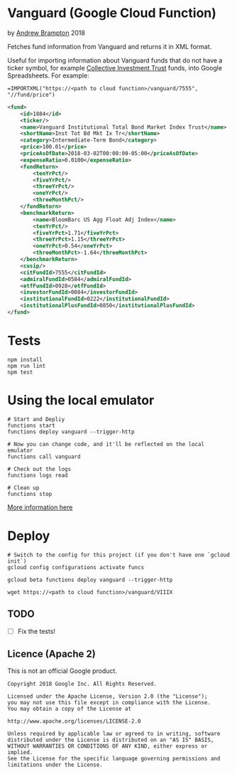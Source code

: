 # Vanguard (Google Cloud Function)
by [Andrew Brampton](https://bramp.net) 2018

Fetches fund information from Vanguard and returns it in XML format.

Useful for importing information about Vanguard funds that do not have a ticker symbol, for example [Collective Investment Trust](https://www.investopedia.com/terms/c/collective-investment-fund.asp) funds, into Google Spreadsheets. For example:

```
=IMPORTXML("https://<path to cloud function>/vanguard/7555", "//fund/price") 
```

```xml
<fund>
	<id>1884</id>
	<ticker/>
	<name>Vanguard Institutional Total Bond Market Index Trust</name>
	<shortName>Inst Tot Bd Mkt Ix Tr</shortName>
	<category>Intermediate-Term Bond</category>
	<price>100.01</price>
	<priceAsOfDate>2018-03-02T00:00:00-05:00</priceAsOfDate>
	<expenseRatio>0.0100</expenseRatio>
	<fundReturn>
		<tenYrPct/>
		<fiveYrPct/>
		<threeYrPct/>
		<oneYrPct/>
		<threeMonthPct/>
	</fundReturn>
	<benchmarkReturn>
		<name>BloomBarc US Agg Float Adj Index</name>
		<tenYrPct/>
		<fiveYrPct>1.71</fiveYrPct>
		<threeYrPct>1.15</threeYrPct>
		<oneYrPct>0.54</oneYrPct>
		<threeMonthPct>-1.64</threeMonthPct>
	</benchmarkReturn>
	<cusip/>
	<citFundId>7555</citFundId>
	<admiralFundId>0584</admiralFundId>
	<etfFundId>0928</etfFundId>
	<investorFundId>0084</investorFundId>
	<institutionalFundId>0222</institutionalFundId>
	<institutionalPlusFundId>0850</institutionalPlusFundId>
</fund>
```

# Tests

```shell
npm install
npm run lint
npm test
```

# Using the local emulator

```shell
# Start and Depliy
functions start
functions deploy vanguard --trigger-http

# Now you can change code, and it'll be reflected on the local emulator
functions call vanguard

# Check out the logs
functions logs read

# Clean up
functions stop
```

[More information here](https://cloud.google.com/functions/docs/emulator)

# Deploy

```shell
# Switch to the config for this project (if you don't have one `gcloud init`)
gcloud config configurations activate funcs

gcloud beta functions deploy vanguard --trigger-http

wget https://<path to cloud function>/vanguard/VIIIX
```

## TODO

 - [ ] Fix the tests!


## Licence (Apache 2)

This is not an official Google product.

```
Copyright 2018 Google Inc. All Rights Reserved.

Licensed under the Apache License, Version 2.0 (the "License");
you may not use this file except in compliance with the License.
You may obtain a copy of the License at

http://www.apache.org/licenses/LICENSE-2.0

Unless required by applicable law or agreed to in writing, software
distributed under the License is distributed on an "AS IS" BASIS,
WITHOUT WARRANTIES OR CONDITIONS OF ANY KIND, either express or implied.
See the License for the specific language governing permissions and
limitations under the License.
```
